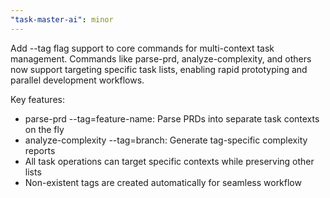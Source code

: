 ```yaml
---
"task-master-ai": minor
---
```


Add --tag flag support to core commands for multi-context task management. Commands like parse-prd, analyze-complexity, and others now support targeting specific task lists, enabling rapid prototyping and parallel development workflows.

Key features:
- parse-prd --tag=feature-name: Parse PRDs into separate task contexts on the fly
- analyze-complexity --tag=branch: Generate tag-specific complexity reports  
- All task operations can target specific contexts while preserving other lists
- Non-existent tags are created automatically for seamless workflow

